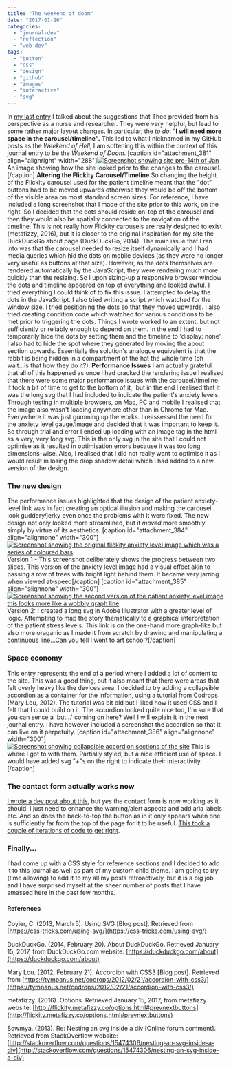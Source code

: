 ```yaml
---
title: "The weekend of doom"
date: "2017-01-16"
categories: 
  - "journal-dev"
  - "reflection"
  - "web-dev"
tags: 
  - "button"
  - "css"
  - "design"
  - "github"
  - "images"
  - "interactive"
  - "svg"
---
```


In [my last entry](http://fionamacneill.co.uk/blog/2017/01/12/final-meeting-with-stakeholder/) I talked about the suggestions that Theo provided from his perspective as a nurse and researcher. They were very helpful, but lead to some rather major layout changes. In particular, the _to do_: "**I will need more space in the carousel/timeline".** This led to what I nicknamed in my GitHub posts as the _Weekend of Hell_, I am softening this within the context of this journal entry to be the _Weekend of Doom_. \[caption id="attachment\_381" align="alignright" width="288"\][![Screenshot showing site pre-14th of Jan](images/precarousel.png)](http://fionamacneill.co.uk/blog/2017/01/16/the-weekend-of-doom/precarousel/) An image showing how the site looked prior to the changes to the carousel.\[/caption\] **Altering the Flickity Carousel/Timeline** So changing the height of the Flickity carousel used for the patient timeline meant that the "dot" buttons had to be moved upwards otherwise they would be off the bottom of the visible area on most standard screen sizes. For reference, I have included a long screenshot that I made of the site prior to this work, on the right. So I decided that the dots should reside on-top of the carousel and then they would also be spatially connected to the navigation of the timeline. This is not really how Flickity carousels are really designed to exist (metafizzy, 2016), but it is closer to the original inspiration for my site the DuckDuckGo about page (DuckDuckGo, 2014). The main issue that I ran into was that the carousel needed to resize itself dynamically and I had media queries which hid the dots on mobile devices (as they were no longer very useful as buttons at that size). However, as the dots themselves are rendered automatically by the JavaScript, they were rendering much more quickly than the resizing. So I upon sizing-up a responsive browser window the dots and timeline appeared on top of everything and looked awful. I tried everything I could think of to fix this issue. I attempted to delay the dots in the JavaScript. I also tried writing a script which watched for the window size. I tried positioning the dots so that they moved upwards. I also tried creating condition code which watched for various conditions to be met prior to triggering the dots. Things I wrote worked to an extent, but not sufficiently or reliably enough to depend on them. In the end I had to temporarily hide the dots by setting them and the timeline to 'display: none'. I also had to hide the spot where they generated by moving the about section upwards. Essentially the solution's analogue equivalent is that the rabbit is being hidden in a compartment of the hat the whole time (oh wait...is that how they do it?). **Performance Issues** I am actually grateful that all of this happened as once I had cracked the rendering issue I realised that there were some major performance issues with the carousel/timeline. It took a bit of time to get to the bottom of it,  but in the end I realised that it was the long svg that I had included to indicate the patient's anxiety levels. Through testing in multiple browsers, on Mac, PC and mobile I realised that the image also wasn't loading anywhere other than in Chrome for Mac. Everywhere it was just gumming up the works. I reassessed the need for the anxiety level gauge/image and decided that it was important to keep it. So through trial and error I ended up loading with an image tag in the html as a very, very long svg. This is the only svg in the site that I could not optimise as it resulted in optimisation errors because it was too long dimensions-wise. Also, I realised that I did not really want to optimise it as I would result in losing the drop shadow detail which I had added to a new version of the design.

### **The new design**

The performance issues highlighted that the design of the patient anxiety-level link was in fact creating an optical illusion and making the carousel look guddery/jerky even once the problems with it were fixed. The new design not only looked more streamlined, but it _moved_ more smoothly simply by virtue of its aesthetics. \[caption id="attachment\_384" align="alignnone" width="300"\][![Screenshot showing the original flickity anxiety level image which was a series of coloured bars](images/Screen-Shot-2017-01-17-at-14.41.34-300x142.png)](http://fionamacneill.co.uk/blog/2017/01/16/the-weekend-of-doom/screen-shot-2017-01-17-at-14-41-34/) Version 1 - This screenshot deliberately shows the progress between two slides. This version of the anxiety level image had a visual effect akin to passing a row of trees with bright light behind them. It became very jarring when viewed at-speed\[/caption\] \[caption id="attachment\_385" align="alignnone" width="300"\][![Screenshot showing the second version of the patient anxiety level image this looks more like a wobbly graph line](images/Screen-Shot-2017-01-17-at-21.53.02-300x171.png)](http://fionamacneill.co.uk/blog/2017/01/16/the-weekend-of-doom/screen-shot-2017-01-17-at-21-53-02/) Version 2: I created a long svg in Adobe Illustrator with a greater level of logic. Attempting to map the story thematically to a graphical interpretation of the patient stress levels. This link is on the one-hand more graph-like but also more oraganic as I made it from scratch by drawing and manipulating a continuous line...Can you tell I went to art school?\[/caption\]

### **Space economy**

This entry represents the end of a period where I added a lot of content to the site. This was a good thing, but it also meant that there were areas that felt overly heavy like the devices area. I decided to try adding a collapsible accordion as a container for the information, using a tutorial from Codrops (Mary Lou, 2012). The tutorial was bit old but I liked how it used CSS and I felt that I could build on it. The accordion looked quite nice too, I'm sure that you can sense a 'but...' coming on here? Well I will explain it in the next journal entry. I have however included a screenshot the accordion so that it can live on it perpetuity. \[caption id="attachment\_386" align="alignnone" width="300"\][![Screenshot showing collapsible accordion sections of the site](images/Screen-Shot-2017-01-19-at-23.28.05-300x286.png)](http://fionamacneill.co.uk/blog/2017/01/16/the-weekend-of-doom/screen-shot-2017-01-19-at-23-28-05/) This is where I got to with them. Partially styled, but a nice efficient use of space. I would have added svg "+"s on the right to indicate their interactivity.\[/caption\]

### The contact form actually works now

[I wrote a dev post about this](http://fionamacneill.co.uk/blog/2017/01/09/new-files-added-to-support-the-contact-form/), but _yes_ the contact form is now working as it should. I just need to enhance the warning/alert aspects and add aria labels etc. And so does the back-to-top the button as in it only appears when one is sufficiently far from the top of the page for it to be useful. [This took a couple of iterations of code to get right](http://fionamacneill.co.uk/blog/2017/01/18/got-rid-of-some-extras-and-wrote-some-new-script/).

### Finally...

I had come up with a CSS style for reference sections and I decided to add it to this journal as well as part of my custom child theme. I am going to _try_ (time allowing) to add it to my all my posts retroactively, but it is a big job and I have surprised myself at the sheer number of posts that I have amassed here in the past few months.

#### References

Coyier, C. (2013, March 5). Using SVG \[Blog post\]. Retrieved from [https://css-tricks.com/using-svg/](https://css-tricks.com/using-svg/)

DuckDuckGo. (2014, February 20). About DuckDuckGo. Retrieved January 15, 2017, from DuckDuckGo.com website: [https://duckduckgo.com/about](https://duckduckgo.com/about)

Mary Lou. (2012, February 21). Accordion with CSS3 \[Blog post\]. Retrieved from [https://tympanus.net/codrops/2012/02/21/accordion-with-css3/](https://tympanus.net/codrops/2012/02/21/accordion-with-css3/)

metafizzy. (2016). Options. Retrieved January 15, 2017, from metafizzy website: [http://flickity.metafizzy.co/options.html#prevnextbuttons](http://flickity.metafizzy.co/options.html#prevnextbuttons)

Sowmya. (2013). Re: Nesting an svg inside a div \[Online forum comment\]. Retrieved from StackOverflow website: [http://stackoverflow.com/questions/15474306/nesting-an-svg-inside-a-div](http://stackoverflow.com/questions/15474306/nesting-an-svg-inside-a-div)

